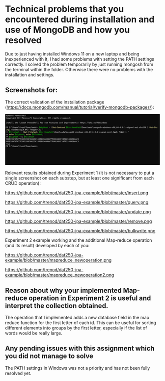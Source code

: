 
# Technical problems that you encountered during installation and use of MongoDB and how you resolved

Due to just having installed Windows 11 on a new laptop and being inexperienced with it, I had some problems with setting the PATH settings correctly. I solved the problem temporarily by just running mongosh from the terminal within the folder. Otherwise there were no problems with the installation and settings.

## Screenshots for:

The correct validation of the installation package (https://docs.mongodb.com/manual/tutorial/verify-mongodb-packages/):


![](https://github.com/trenod/dat250-jpa-example/blob/master/verify.png)
        
Relevant results obtained during Experiment 1 (it is not necessary to put a single screenshot on each substep, but at least one significant from each CRUD operation):

https://github.com/trenod/dat250-jpa-example/blob/master/insert.png

https://github.com/trenod/dat250-jpa-example/blob/master/query.png

https://github.com/trenod/dat250-jpa-example/blob/master/update.png

https://github.com/trenod/dat250-jpa-example/blob/master/remove.png

https://github.com/trenod/dat250-jpa-example/blob/master/bulkwrite.png
        
Experiment 2 example working and the additional Map-reduce operation (and its result) developed by each of you:

https://github.com/trenod/dat250-jpa-example/blob/master/mapreduce_newoperation.png

https://github.com/trenod/dat250-jpa-example/blob/master/mapreduce_newoperation2.png
        
        
## Reason about why your implemented Map-reduce operation in Experiment 2 is useful and interpret the collection obtained.

The operation that I implemented adds a new database field in the map reduce function for the first letter of each id. This can be useful for sorting different elements into groups by the first letter, especially if the list of words would be really large. 

## Any pending issues with this assignment which you did not manage to solve

The PATH settings in Windows was not a priority and has not been fully resolved yet.
